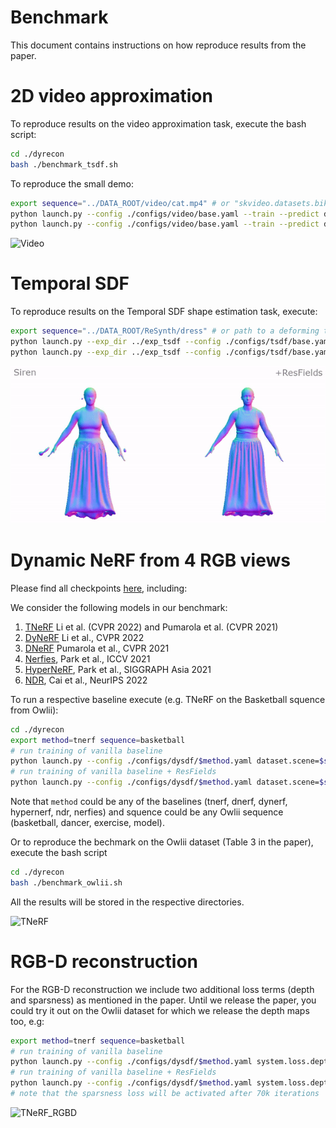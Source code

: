 # Benchmark

This document contains instructions on how reproduce results from the paper. 

# 2D video approximation

To reproduce results on the video approximation task, execute the bash script:
```bash
cd ./dyrecon
bash ./benchmark_tsdf.sh
```
To reproduce the small demo: 
```bash
export sequence="../DATA_ROOT/video/cat.mp4" # or "skvideo.datasets.bikes"
python launch.py --config ./configs/video/base.yaml --train --predict dataset.video_path=$sequence --exp_dir ../exp_video model.hidden_features=256
python launch.py --config ./configs/video/base.yaml --train --predict dataset.video_path=$sequence --exp_dir ../exp_video model.resfield_layers=[1,2,3] model.composition_rank=40 tag=ResFields model.hidden_features=128
```

![Video](../assets/cat.gif)

# Temporal SDF
To reproduce results on the Temporal SDF shape estimation task, execute:
```bash
export sequence="../DATA_ROOT/ReSynth/dress" # or path to a deforming things 4D sequence
python launch.py --exp_dir ../exp_tsdf --config ./configs/tsdf/base.yaml --train model.hidden_features=256 dataset.path=$sequence tag=Siren256
python launch.py --exp_dir ../exp_tsdf --config ./configs/tsdf/base.yaml --train model.hidden_features=256 dataset.path=$sequence model.resfield_layers=[1,2,3] model.composition_rank=10 tag=Siren256ResFields123_10
```

![TSDF](../assets/tsdf.gif)

# Dynamic NeRF from 4 RGB views
Please find all checkpoints [here](https://drive.google.com/drive/folders/1c6zl72ln3aC3SbISPltMKiNeIgDuZH1Q), including:

We consider the following models in our benchmark: 
1. [TNeRF](https://neural-3d-video.github.io/) Li et al. (CVPR 2022) and Pumarola et al. (CVPR 2021)
2. [DyNeRF](https://neural-3d-video.github.io/) Li et al., CVPR 2022
3. [DNeRF](https://neural-3d-video.github.io/) Pumarola et al., CVPR 2021
4. [Nerfies](https://github.com/google/nerfies), Park et al., ICCV 2021
5. [HyperNeRF](https://github.com/google/hypernerf), Park et al., SIGGRAPH Asia 2021
6. [NDR](https://github.com/USTC3DV/NDR-code), Cai et al., NeurIPS 2022

To run a respective baseline execute (e.g. TNeRF on the Basketball squence from Owlii):
```bash 
cd ./dyrecon
export method=tnerf sequence=basketball
# run training of vanilla baseline
python launch.py --config ./configs/dysdf/$method.yaml dataset.scene=$sequence --exp_dir ../exp_owlii_benchmark --train
# run training of vanilla baseline + ResFields
python launch.py --config ./configs/dysdf/$method.yaml dataset.scene=$sequence --exp_dir ../exp_owlii_benchmark --train model.sdf_net.resfield_layers=[1,2,3,4,5,6,7] tag=ResFields1234567
```
Note that `method` could be any of the baselines (tnerf, dnerf, dynerf, hypernerf, ndr, nerfies) and squence could be any Owlii sequence (basketball, dancer, exercise, model).

Or to reproduce the bechmark on the Owlii dataset (Table 3 in the paper), execute the bash script
```bash
cd ./dyrecon
bash ./benchmark_owlii.sh
```
All the results will be stored in the respective directories. 

![TNeRF](../assets/tnerf.gif)

# RGB-D reconstruction
For the RGB-D reconstruction we include two additional loss terms (depth and sparsness) as mentioned in the paper. 
Until we release the paper, you could try it out on the Owlii dataset for which we release the depth maps too, e.g:

```bash
export method=tnerf sequence=basketball
# run training of vanilla baseline
python launch.py --config ./configs/dysdf/$method.yaml system.loss.depth=0.1 system.loss.sparse=[0.1,70000] dataset.scene=$sequence --exp_dir ../exp_owlii_benchmark --train
# run training of vanilla baseline + ResFields
python launch.py --config ./configs/dysdf/$method.yaml system.loss.depth=0.1 system.loss.sparse=[0.1,70000] dataset.scene=$sequence --exp_dir ../exp_owlii_benchmark --train model.sdf_net.resfield_layers=[1,2,3,4,5,6,7] tag=ResFields1234567
# note that the sparsness loss will be activated after 70k iterations
```

![TNeRF_RGBD](../assets/tnerf_rgbd.gif)